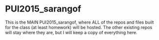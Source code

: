 # PUI2015_sarangof
This is the MAIN PUI2015_sarangof, where ALL of the repos and files built for the class (at least homework) will be hosted. The other existing repos will stay where they are, but I will keep a copy of everything here.
